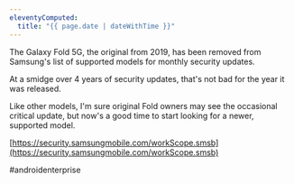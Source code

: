 ```yaml
---
eleventyComputed:
  title: "{{ page.date | dateWithTime }}"
---
```

The Galaxy Fold 5G, the original from 2019, has been removed from Samsung's list of supported models for monthly security updates. 

At a smidge over 4 years of security updates, that's not bad for the year it was released.

Like other models, I'm sure original Fold owners may see the occasional critical update, but now's a good time to start looking for a newer, supported model.

[https://security.samsungmobile.com/workScope.smsb](https://security.samsungmobile.com/workScope.smsb)

#androidenterprise